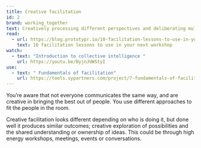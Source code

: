 ```yaml
---
title: Creative facilitation
id: 2
brand: working_together
text: Creatively processing different perspectives and deliberating multiple options
read:
  - url: https://blog.prototypr.io/10-facilitation-lessons-to-use-in-your-next-workshop-652d90809881
    text: 10 facilitation lessons to use in your next workshop
watch:
  - text: "Introduction to collective intelligence "
    url: https://youtu.be/ByjnJUWStyI
use:
  - text: " Fundamentals of facilitation"
    url: https://tools.sypartners.com/project/7-fundamentals-of-facilitation/
---
```


You’re aware that not everyone communicates the same way, and are creative in bringing the best out of people. You use different approaches to fit the people in the room.

Creative facilitation looks different depending on who is doing it, but done well it produces similar outcomes; creative exploration of possibilities and the shared understanding or ownership of ideas. This could be through high energy workshops, meetings, events or conversations.
